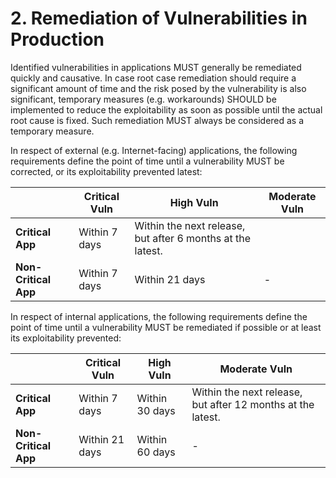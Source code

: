 # 2. Remediation of Vulnerabilities in Production

Identified vulnerabilities in applications MUST generally be remediated quickly and causative. In case root case remediation should require a significant amount of time and the risk posed by the vulnerability is also significant, temporary measures (e.g. workarounds) SHOULD be implemented to reduce the exploitability as soon as possible until the actual root cause is fixed. Such remediation MUST always be considered as a temporary measure.

In respect of external (e.g. Internet-facing) applications, the following requirements define the point of time until a vulnerability MUST be corrected, or its exploitability prevented latest:

|| **Critical Vuln** | **High Vuln**  | **Moderate Vuln**  |
| ------------- | ------------- | ------------- | ------------- |
| **Critical App** | Within 7 days  | Within the next release, but after 6 months at the latest. |
| **Non-Critical App** | Within 7 days  | Within 21 days  | - |

In respect of internal applications, the following requirements define the point of time until a vulnerability MUST be remediated if possible or at least its exploitability prevented:

| | **Critical Vuln**  | **High Vuln** | **Moderate Vuln** |
| -------------| ------------- | ------------- | ------------- |
| **Critical App** | Within 7 days  | Within 30 days  | Within the next release, but after 12 months at the latest. |
| **Non-Critical App**| Within 21 days  | Within 60 days  | - |
